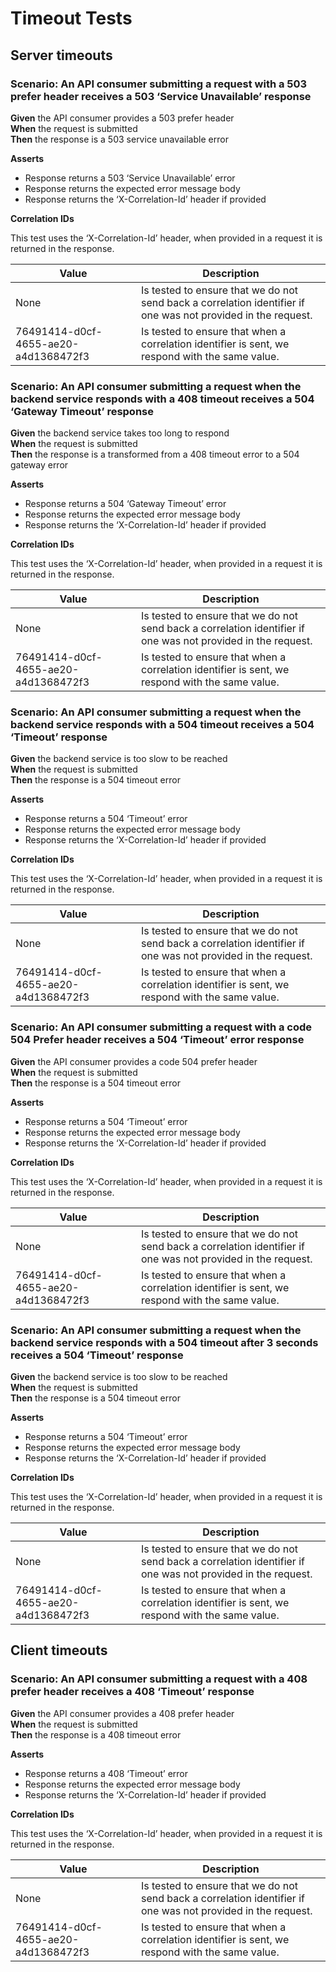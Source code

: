 # Timeout Tests

## Server timeouts


### Scenario: An API consumer submitting a request with a 503 prefer header receives a 503 ‘Service Unavailable’ response

**Given** the API consumer provides a 503 prefer header
<br/>
**When** the request is submitted
<br/>
**Then** the response is a 503 service unavailable error
<br/>

**Asserts**
- Response returns a 503 ‘Service Unavailable’ error
- Response returns the expected error message body
- Response returns the ‘X-Correlation-Id’ header if provided

**Correlation IDs**

This test uses the ‘X-Correlation-Id’ header, when provided in a request it is returned in the response.

| Value                                | Description                                                                                                   |
|--------------------------------------|---------------------------------------------------------------------------------------------------------------|
| None                                 | Is tested to ensure that we do not send back a correlation identifier if one was not provided in the request. |
| 76491414-d0cf-4655-ae20-a4d1368472f3 | Is tested to ensure that when a correlation identifier is sent, we respond with the same value.               |


### Scenario: An API consumer submitting a request when the backend service responds with a 408 timeout receives a 504 ‘Gateway Timeout’ response

**Given** the backend service takes too long to respond
<br/>
**When** the request is submitted
<br/>
**Then** the response is a transformed from a 408 timeout error to a 504 gateway error
<br/>

**Asserts**
- Response returns a 504 ‘Gateway Timeout’ error
- Response returns the expected error message body
- Response returns the ‘X-Correlation-Id’ header if provided

**Correlation IDs**

This test uses the ‘X-Correlation-Id’ header, when provided in a request it is returned in the response.

| Value                                | Description                                                                                                   |
|--------------------------------------|---------------------------------------------------------------------------------------------------------------|
| None                                 | Is tested to ensure that we do not send back a correlation identifier if one was not provided in the request. |
| 76491414-d0cf-4655-ae20-a4d1368472f3 | Is tested to ensure that when a correlation identifier is sent, we respond with the same value.               |


### Scenario: An API consumer submitting a request when the backend service responds with a 504 timeout receives a 504 ‘Timeout’ response

**Given** the backend service is too slow to be reached
<br/>
**When** the request is submitted
<br/>
**Then** the response is a 504 timeout error
<br/>

**Asserts**
- Response returns a 504 ‘Timeout’ error
- Response returns the expected error message body
- Response returns the ‘X-Correlation-Id’ header if provided

**Correlation IDs**

This test uses the ‘X-Correlation-Id’ header, when provided in a request it is returned in the response.

| Value                                | Description                                                                                                   |
|--------------------------------------|---------------------------------------------------------------------------------------------------------------|
| None                                 | Is tested to ensure that we do not send back a correlation identifier if one was not provided in the request. |
| 76491414-d0cf-4655-ae20-a4d1368472f3 | Is tested to ensure that when a correlation identifier is sent, we respond with the same value.               |


### Scenario: An API consumer submitting a request with a code 504 Prefer header receives a 504 ‘Timeout’ error response

**Given** the API consumer provides a code 504 prefer header
<br/>
**When** the request is submitted
<br/>
**Then** the response is a 504 timeout error
<br/>

**Asserts**
- Response returns a 504 ‘Timeout’ error
- Response returns the expected error message body
- Response returns the ‘X-Correlation-Id’ header if provided

**Correlation IDs**

This test uses the ‘X-Correlation-Id’ header, when provided in a request it is returned in the response.

| Value                                | Description                                                                                                   |
|--------------------------------------|---------------------------------------------------------------------------------------------------------------|
| None                                 | Is tested to ensure that we do not send back a correlation identifier if one was not provided in the request. |
| 76491414-d0cf-4655-ae20-a4d1368472f3 | Is tested to ensure that when a correlation identifier is sent, we respond with the same value.               |


### Scenario: An API consumer submitting a request when the backend service responds with a 504 timeout after 3 seconds receives a 504 ‘Timeout’ response

**Given** the backend service is too slow to be reached
<br/>
**When** the request is submitted
<br/>
**Then** the response is a 504 timeout error
<br/>

**Asserts**
- Response returns a 504 ‘Timeout’ error
- Response returns the expected error message body
- Response returns the ‘X-Correlation-Id’ header if provided

**Correlation IDs**

This test uses the ‘X-Correlation-Id’ header, when provided in a request it is returned in the response.

| Value                                | Description                                                                                                   |
|--------------------------------------|---------------------------------------------------------------------------------------------------------------|
| None                                 | Is tested to ensure that we do not send back a correlation identifier if one was not provided in the request. |
| 76491414-d0cf-4655-ae20-a4d1368472f3 | Is tested to ensure that when a correlation identifier is sent, we respond with the same value.               |

## Client timeouts


### Scenario: An API consumer submitting a request with a 408 prefer header receives a 408 ‘Timeout’ response

**Given** the API consumer provides a 408 prefer header
<br/>
**When** the request is submitted
<br/>
**Then** the response is a 408 timeout error
<br/>

**Asserts**
- Response returns a 408 ‘Timeout’ error
- Response returns the expected error message body
- Response returns the ‘X-Correlation-Id’ header if provided

**Correlation IDs**

This test uses the ‘X-Correlation-Id’ header, when provided in a request it is returned in the response.

| Value                                | Description                                                                                                   |
|--------------------------------------|---------------------------------------------------------------------------------------------------------------|
| None                                 | Is tested to ensure that we do not send back a correlation identifier if one was not provided in the request. |
| 76491414-d0cf-4655-ae20-a4d1368472f3 | Is tested to ensure that when a correlation identifier is sent, we respond with the same value.               |
